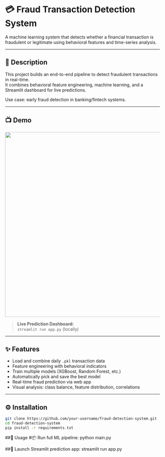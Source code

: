 # 💳 Fraud Transaction Detection System

A machine learning system that detects whether a financial transaction is fraudulent or legitimate using behavioral features and time-series analysis.

---

## 📝 Description

This project builds an end-to-end pipeline to detect fraudulent transactions in real-time.  
It combines behavioral feature engineering, machine learning, and a Streamlit dashboard for live predictions.

Use case: early fraud detection in banking/fintech systems.

---

## 📺 Demo

<img src="screenshots/app_ui.png" width="600"/>

> **Live Prediction Dashboard:**  
> `streamlit run app.py` (locally)

---

## ✨ Features

- Load and combine daily `.pkl` transaction data
- Feature engineering with behavioral indicators
- Train multiple models (XGBoost, Random Forest, etc.)
- Automatically pick and save the best model
- Real-time fraud prediction via web app
- Visual analysis: class balance, feature distribution, correlations

---

## ⚙️ Installation

```bash
git clone https://github.com/your-username/fraud-detection-system.git
cd fraud-detection-system
pip install -r requirements.txt
```
##🚀 Usage
#📦 Run full ML pipeline:
 python main.py
 
##🧠 Launch Streamlit prediction app:
streamlit run app.py

